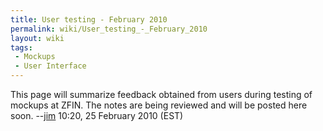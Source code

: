 ```yaml
---
title: User testing - February 2010
permalink: wiki/User_testing_-_February_2010
layout: wiki
tags:
 - Mockups
 - User Interface
---
```


This page will summarize feedback obtained from users during testing of
mockups at ZFIN. The notes are being reviewed and will be posted here
soon. --<a href="User%3AJpb15" class="wikilink" title="jim">jim</a>
10:20, 25 February 2010 (EST)
